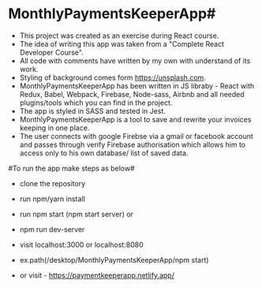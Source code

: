 # MonthlyPaymentsKeeperApp#

* This project was created as an exercise during React course.
* The idea of writing this app was taken from a "Complete React Developer Course".
* All code with comments have written by my own with understand of its work.
* Styling of background comes form https://unsplash.com.
* MonthlyPaymentsKeeperApp has been written in JS libraby - React with Redux, Babel, Webpack, Firebase, Node-sass, Airbnb 
and all needed plugins/tools which you can find in the project.
* The app is styled in SASS and tested in Jest. 
* MonthlyPaymentsKeeperApp is a tool to save and rewrite your invoices keeping in one place.
* The user connects with google Firebse via a gmail or facebook account and passes through verify Firebase authorisation which allows him to
access only to his own database/ list of saved data.     

#To run the app make steps as below#

* clone the repository
* run npm/yarn install
* run npm start (npm start server) or
* npm run dev-server
* visit localhost:3000 or localhost:8080
* ex.path(/desktop/MonthlyPaymentsKeeperApp/npm start)

* or visit - https://paymentkeeperapp.netlify.app/

